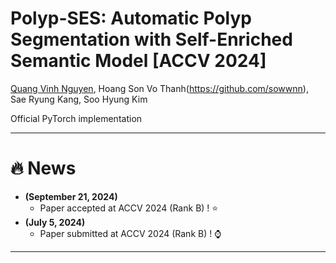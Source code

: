 # **Polyp-SES: Automatic Polyp Segmentation with Self-Enriched Semantic Model [ACCV 2024]** 

[Quang Vinh Nguyen](https://github.com/HashmatShadab), 
Hoang Son Vo Thanh(https://github.com/sowwnn),
Sae Ryung Kang,
Soo Hyung Kim

Official PyTorch implementation

<hr />


# :fire: News
* **(September 21, 2024)**
  * Paper accepted at ACCV 2024 (Rank B) ! ⭐
* **(July 5, 2024)**
  * Paper submitted at ACCV 2024 (Rank B) ! ⌚
<hr />
